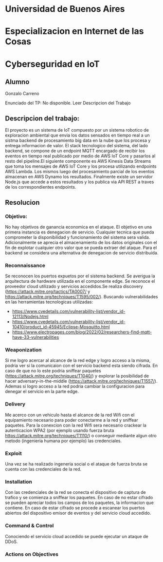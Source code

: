 # Universidad de Buenos Aires
# Especializacion en Internet de las Cosas
# Cyberseguridad en IoT

## Alumno 
Gonzalo Carreno

Enunciado del TP: No disponible. Leer Descripcion del Trabajo

## Descripcion del trabajo:
El proyecto es un sistema de IoT compuesto por un sistema robotico de exploracion ambiental que envia los datos sensados en tiempo real a un sistma backend de procesamiento big data en la nube que los procesa y entrega informacion de valor.
El stack tecnologico del sistema, del lado backend, se compone de un endpoint MQTT encargado de recibir los eventos en tiempo real publicado por medio de AWS IoT Core y pasarlos al resto del pipeline.El siguiente componente es AWS Kinesis Data Streams que toma los mensajes de AWS IoT Core y los procesa utilizando endpoints AWS Lambda. Los mismos luego del procesamiento parcial de los eventos almacenan en AWS Dynamo los resultados. Finalmente existe un servidor Node.js que accede a estos resultados y los publica via API REST a traves de los correspondientes endpoints.

## Resolucion

### Objetivo:
No hay objetivos de ganancia economica en el ataque. El objetivo en una primera instancia es denegacion de servicio. Cualquier tecnica que pueda comprometer la disponibilidad y funcionamiento del sistema sera valida. Adicionalmente se aprecia el almacenamiento de los datos originales con el fin de explotar cualquier otro valor que se pueda extraer del ataque.
Para el backend se considera una alternativa de denegacion de servicio distribuida.

### Reconnaissance
Se reconocen los puertos expuetos por el sistema backend. Se averigua la arquitectura de hardware utilizada en el componente edge. Se reconoce el proveedor cloud utilizado y servicios accedidos.Se realiza discovery (https://attack.mitre.org/tactics/TA0007/ y https://attack.mitre.org/techniques/T1595/002/).
Buscando vulnerabilidades en las herramientas tecnologicas utilizadas:
- https://www.cvedetails.com/vulnerability-list/vendor_id-12113/Nodejs.html
- https://www.cvedetails.com/vulnerability-list/vendor_id-10410/product_id-45945/Eclipse-Mosquitto.html
- https://www.electropages.com/blog/2022/02/researchers-find-mqtt-have-33-vulnerabilities

### Weaponization
Si me logro acercar al alcance de la red edge y logro acceso a la misma, podria ver si la comunicaion con el servicio backend esta siendo cifrada. En caso de que no lo este podria sniffear paquetes (https://attack.mitre.org/techniques/T1040/) y explorar la posibilidad de hacer adversary-in-the-middle (https://attack.mitre.org/techniques/T1557/). Ademas si logro acceso a la red podria cambiar la configuracion para denegar el servicio en la parte edge. 

### Delivery
Me acerco con un vehiculo hasta el alcance de la red Wifi con el equipamiento necesario para poder conectarme a la red y sniffear paquetes.
Para la conexcion con la red Wifi sera necesario crackear la autenticacion WPA2 (por ejemplo usando fuerza bruta https://attack.mitre.org/techniques/T1110/) o conseguir mediante algun otro metodo (ingenieria humana por ejemplo) las credenciales.

### Exploit
Una vez se ha realizado ingeneria social o el ataque de fuerza bruta se cuenta con las credenciales de la red.

### Installation
Con las credenciales de la red se conecta el dispositivo de captura de trafico y se comienza a sniffear los paquetes. En caso de no estar cifrado se pueden apreciar todos los campos de los paquetes, la informacion que contiene. En caso de estar cifrado se procede a escanear los puertos abiertos del dispositivo emisor de eventos y del servicio cloud accedido.

### Command & Control
Conociendo el servicio cloud accedido se puede ejecutar un ataque de DDoS.

### Actions on Objectives



